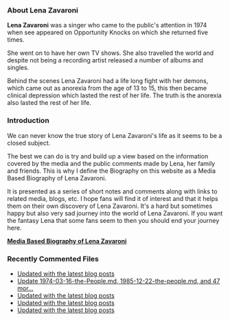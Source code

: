 ### About Lena Zavaroni

<p><strong>Lena Zavaroni</strong> was a singer who came to the public's attention in 1974 when see appeared on Opportunity Knocks on which she returned five times.</p>

<p>She went on to have her own TV shows. She also travelled the world and despite not being a recording artist released a number of albums and singles.</p>

<p>Behind the scenes Lena Zavaroni had a life long fight with her demons, which came out as anorexia from the age of 13 to 15, this then became clinical depression which lasted the rest of her life. The truth is the anorexia also lasted the rest of her life.</p>

### Introduction

<p>We can never know the true story of Lena Zavaroni's life as it seems to be a closed subject.</p>

<p>The best we can do is try and build up a view based on the information covered by the media and the public comments made by Lena, her family and friends. This is why I define the Biography on this website as a Media Based Biography of Lena Zavaroni.</p>

<p>It is presented as a series of short notes and comments along with links to related media, blogs, etc. I hope fans will find it of interest and that it helps them on their own discovery of Lena Zavaroni. It's a hard but sometimes happy but also very sad journey into the world of Lena Zavaroni. If you want the fantasy Lena that some fans seem to then you should end your journey here.</p>

<a href="https://fanzoflenazavaroni.github.io/1963-11-04-lena-zavaroni/"><strong>Media Based Biography of Lena Zavaroni</strong></a>

### Recently Commented Files

<!-- BLOG-POST-LIST:START -->
- [Updated with the latest blog posts](https://github.com/FanzOfLenaZavaroni/fanzoflenazavaroni.github.io/commit/f9c8e7fb1676c7d68a4c5d2516cd9261a1a15d2e)
- [Update 1974-03-16-the-People.md, 1985-12-22-the-people.md, and 47 mor…](https://github.com/FanzOfLenaZavaroni/fanzoflenazavaroni.github.io/commit/e2bd2b3df7099b0834a4285eb344f9872f5e82a1)
- [Updated with the latest blog posts](https://github.com/FanzOfLenaZavaroni/fanzoflenazavaroni.github.io/commit/da2fd6c887330c6a8055bd2a9d1365abc4977f5e)
- [Updated with the latest blog posts](https://github.com/FanzOfLenaZavaroni/fanzoflenazavaroni.github.io/commit/416ef535ea1ab7a1dfae7863fbc7fbfb27f3f3f7)
- [Updated with the latest blog posts](https://github.com/FanzOfLenaZavaroni/fanzoflenazavaroni.github.io/commit/93114ae7366af272358dccc2cca02b9d2157339d)
<!-- BLOG-POST-LIST:END -->
